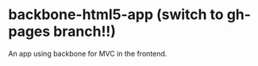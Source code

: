 backbone-html5-app (switch to gh-pages branch!!)
==================

An app using backbone for MVC in the frontend. 
